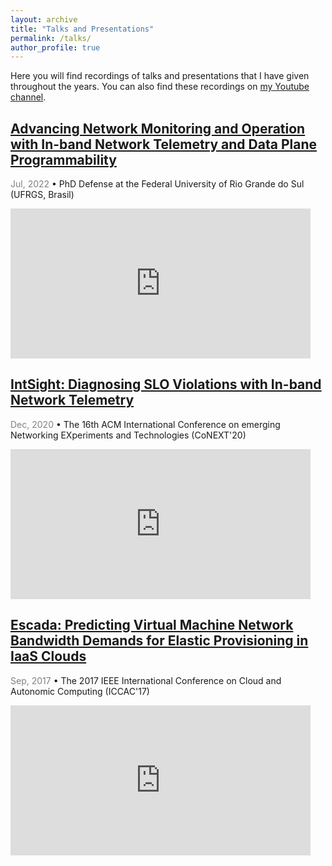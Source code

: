 ```yaml
---
layout: archive
title: "Talks and Presentations"
permalink: /talks/
author_profile: true
---
```


Here you will find recordings of talks and presentations that I have given throughout the years. You can also find these recordings on [my Youtube channel](https://www.youtube.com/channel/UCUQD-vpU_KKyNHsgAluNFNw).

## [Advancing Network Monitoring and Operation with In-band Network Telemetry and Data Plane Programmability](https://www.youtube.com/watch?v=MjewqfIDu2Y)
<span style="color:grey;">Jul, 2022</span> • PhD Defense at the Federal University of Rio Grande do Sul (UFRGS, Brasil)
<iframe width="480" height="240" src="https://www.youtube.com/embed/MjewqfIDu2Y" title="YouTube video player" frameborder="0" allow="accelerometer; autoplay; clipboard-write; encrypted-media; gyroscope; picture-in-picture" allowfullscreen></iframe>

## [IntSight: Diagnosing SLO Violations with In-band Network Telemetry](https://www.youtube.com/watch?v=1KA6CJ7qqSU)
<span style="color:grey;">Dec, 2020</span> • The 16th ACM International Conference on emerging Networking EXperiments and Technologies (CoNEXT'20)
<iframe width="480" height="240" src="https://www.youtube.com/watch?v=1KA6CJ7qqSU" title="YouTube video player" frameborder="0" allow="accelerometer; autoplay; clipboard-write; encrypted-media; gyroscope; picture-in-picture" allowfullscreen></iframe>

## [Escada: Predicting Virtual Machine Network Bandwidth Demands for Elastic Provisioning in IaaS Clouds](https://www.youtube.com/watch?v=lCjUHEGZnbI)
<span style="color:grey;">Sep, 2017</span> • The 2017 IEEE International Conference on Cloud and
Autonomic Computing (ICCAC'17)
<iframe width="480" height="240" src="https://www.youtube.com/watch?v=lCjUHEGZnbI" title="YouTube video player" frameborder="0" allow="accelerometer; autoplay; clipboard-write; encrypted-media; gyroscope; picture-in-picture" allowfullscreen></iframe>
